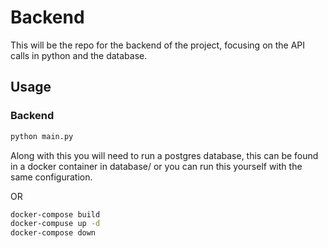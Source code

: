 # Backend

This will be the repo for the backend of the project, focusing on the API calls in python and the database.

## Usage

### Backend

```bash
python main.py
```
Along with this you will need to run a postgres database, this can be found
in a docker container in database/ or you can run this yourself with the 
same configuration.

OR 

```bash
docker-compose build
docker-compuse up -d 
docker-compose down
```
